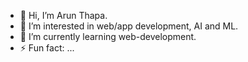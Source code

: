 - 👋 Hi, I’m Arun Thapa.
- 👀 I’m interested in web/app development, AI and ML.
- 🌱 I’m currently learning web-development.
- ⚡ Fun fact: ...

<!---
aron-th/aron-th is a ✨ special ✨ repository because its `README.md` (this file) appears on your GitHub profile.
You can click the Preview link to take a look at your changes.
--->

